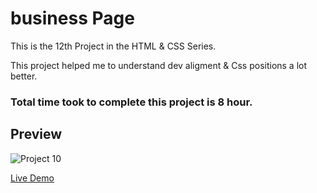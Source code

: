# business Page

This is the 12th Project in the HTML & CSS Series.

This project helped me to understand dev aligment & Css positions a lot better.

### Total time took to complete this project is 8 hour.

## Preview

![Project 10](./p12.png)


[Live Demo](https://business-femas.netlify.app/)
